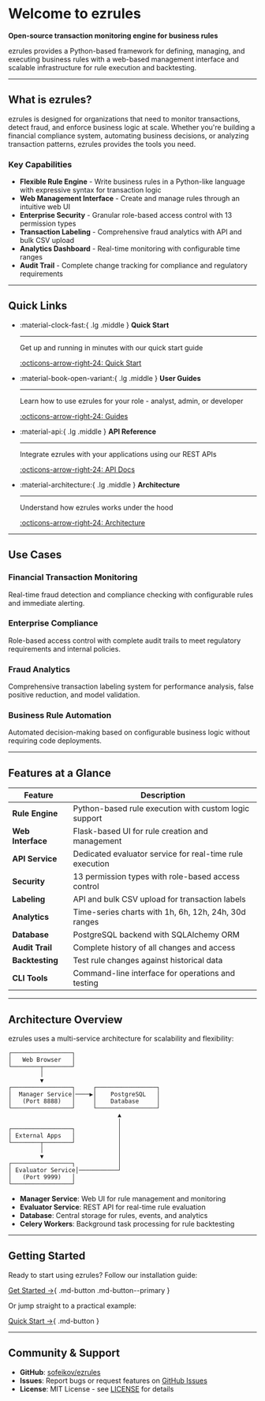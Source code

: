 # Welcome to ezrules

**Open-source transaction monitoring engine for business rules**

ezrules provides a Python-based framework for defining, managing, and executing business rules with a web-based management interface and scalable infrastructure for rule execution and backtesting.

---

## What is ezrules?

ezrules is designed for organizations that need to monitor transactions, detect fraud, and enforce business logic at scale. Whether you're building a financial compliance system, automating business decisions, or analyzing transaction patterns, ezrules provides the tools you need.

### Key Capabilities

- **Flexible Rule Engine** - Write business rules in a Python-like language with expressive syntax for transaction logic
- **Web Management Interface** - Create and manage rules through an intuitive web UI
- **Enterprise Security** - Granular role-based access control with 13 permission types
- **Transaction Labeling** - Comprehensive fraud analytics with API and bulk CSV upload
- **Analytics Dashboard** - Real-time monitoring with configurable time ranges
- **Audit Trail** - Complete change tracking for compliance and regulatory requirements

---

## Quick Links

<div class="grid cards" markdown>

-   :material-clock-fast:{ .lg .middle } __Quick Start__

    ---

    Get up and running in minutes with our quick start guide

    [:octicons-arrow-right-24: Quick Start](getting-started/quickstart.md)

-   :material-book-open-variant:{ .lg .middle } __User Guides__

    ---

    Learn how to use ezrules for your role - analyst, admin, or developer

    [:octicons-arrow-right-24: Guides](user-guide/analyst-guide.md)

-   :material-api:{ .lg .middle } __API Reference__

    ---

    Integrate ezrules with your applications using our REST APIs

    [:octicons-arrow-right-24: API Docs](api-reference/evaluator-api.md)

-   :material-architecture:{ .lg .middle } __Architecture__

    ---

    Understand how ezrules works under the hood

    [:octicons-arrow-right-24: Architecture](architecture/overview.md)

</div>

---

## Use Cases

### Financial Transaction Monitoring
Real-time fraud detection and compliance checking with configurable rules and immediate alerting.

### Enterprise Compliance
Role-based access control with complete audit trails to meet regulatory requirements and internal policies.

### Fraud Analytics
Comprehensive transaction labeling system for performance analysis, false positive reduction, and model validation.

### Business Rule Automation
Automated decision-making based on configurable business logic without requiring code deployments.

---

## Features at a Glance

| Feature | Description |
|---------|-------------|
| **Rule Engine** | Python-based rule execution with custom logic support |
| **Web Interface** | Flask-based UI for rule creation and management |
| **API Service** | Dedicated evaluator service for real-time rule execution |
| **Security** | 13 permission types with role-based access control |
| **Labeling** | API and bulk CSV upload for transaction labels |
| **Analytics** | Time-series charts with 1h, 6h, 12h, 24h, 30d ranges |
| **Database** | PostgreSQL backend with SQLAlchemy ORM |
| **Audit Trail** | Complete history of all changes and access |
| **Backtesting** | Test rule changes against historical data |
| **CLI Tools** | Command-line interface for operations and testing |

---

## Architecture Overview

ezrules uses a multi-service architecture for scalability and flexibility:

```
┌─────────────────┐
│   Web Browser   │
└────────┬────────┘
         │
         ▼
┌─────────────────┐     ┌─────────────────┐
│  Manager Service│────▶│    PostgreSQL   │
│   (Port 8888)   │     │    Database     │
└─────────────────┘     └─────────────────┘
                               ▲
                               │
┌─────────────────┐            │
│ External Apps   │            │
└────────┬────────┘            │
         │                     │
         ▼                     │
┌─────────────────┐            │
│ Evaluator Service│───────────┘
│   (Port 9999)   │
└─────────────────┘
```

- **Manager Service**: Web UI for rule management and monitoring
- **Evaluator Service**: REST API for real-time rule evaluation
- **Database**: Central storage for rules, events, and analytics
- **Celery Workers**: Background task processing for rule backtesting

---

## Getting Started

Ready to start using ezrules? Follow our installation guide:

[Get Started →](getting-started/installation.md){ .md-button .md-button--primary }

Or jump straight to a practical example:

[Quick Start →](getting-started/quickstart.md){ .md-button }

---

## Community & Support

- **GitHub**: [sofeikov/ezrules](https://github.com/sofeikov/ezrules)
- **Issues**: Report bugs or request features on [GitHub Issues](https://github.com/sofeikov/ezrules/issues)
- **License**: MIT License - see [LICENSE](https://github.com/sofeikov/ezrules/blob/main/LICENSE) for details
